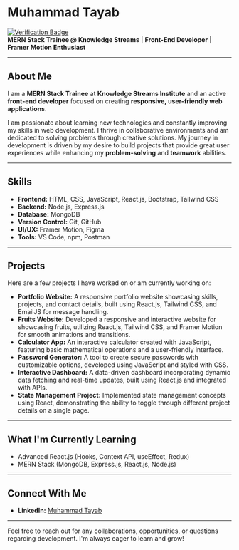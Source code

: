 # Muhammad Tayab

[![Verification Badge](https://img.shields.io/badge/verified-yes-green)](https://www.linkedin.com/in/m-tayaib/)  
**MERN Stack Trainee @ Knowledge Streams** | **Front-End Developer** | **Framer Motion Enthusiast**

---

## About Me  

I am a **MERN Stack Trainee** at **Knowledge Streams Institute** and an active **front-end developer** focused on creating **responsive, user-friendly web applications**.  

I am passionate about learning new technologies and constantly improving my skills in web development. I thrive in collaborative environments and am dedicated to solving problems through creative solutions. My journey in development is driven by my desire to build projects that provide great user experiences while enhancing my **problem-solving** and **teamwork** abilities.  

---

## Skills  

- **Frontend:** HTML, CSS, JavaScript, React.js, Bootstrap, Tailwind CSS  
- **Backend:** Node.js, Express.js  
- **Database:** MongoDB  
- **Version Control:** Git, GitHub  
- **UI/UX:** Framer Motion, Figma  
- **Tools:** VS Code, npm, Postman  

---

## Projects  

Here are a few projects I have worked on or am currently working on:  

- **Portfolio Website:** A responsive portfolio website showcasing skills, projects, and contact details, built using React.js, Tailwind CSS, and EmailJS for message handling.   
- **Fruits Website:** Developed a responsive and interactive website for showcasing fruits, utilizing React.js, Tailwind CSS, and Framer Motion for smooth animations and transitions.  
- **Calculator App:** An interactive calculator created with JavaScript, featuring basic mathematical operations and a user-friendly interface.   
- **Password Generator:** A tool to create secure passwords with customizable options, developed using JavaScript and styled with CSS.   
- **Interactive Dashboard:** A data-driven dashboard incorporating dynamic data fetching and real-time updates, built using React.js and integrated with APIs.  
- **State Management Project:** Implemented state management concepts using React, demonstrating the ability to toggle through different project details on a single page.  

---

## What I'm Currently Learning  

- Advanced React.js (Hooks, Context API, useEffect, Redux)  
- MERN Stack (MongoDB, Express.js, React.js, Node.js)  

---

## Connect With Me  

- **LinkedIn:** [Muhammad Tayab](https://www.linkedin.com/in/m-tayaib/)  

---  

Feel free to reach out for any collaborations, opportunities, or questions regarding development. I'm always eager to learn and grow!
